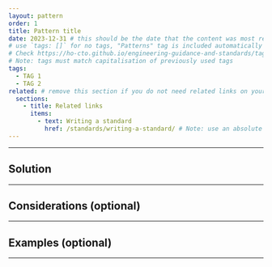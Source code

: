 ```yaml
---
layout: pattern
order: 1
title: Pattern title
date: 2023-12-31 # this should be the date that the content was most recently amended or formally reviewed
# use `tags: []` for no tags, "Patterns" tag is included automatically 
# Check https://ho-cto.github.io/engineering-guidance-and-standards/tags/ for existing tags
# Note: tags must match capitalisation of previously used tags
tags:
  - TAG 1
  - TAG 2
related: # remove this section if you do not need related links on your page
  sections:
    - title: Related links
      items:
        - text: Writing a standard
          href: /standards/writing-a-standard/ # Note: use an absolute link from the site home page
---
```


<!-- Pattern description -->

<!-- 
# Notes on using links

Internal links need to follow this format:
[link text to internal page]({{ '/standards/writing-a-standard/' | url }})
Note the use of the `url` filter. This ensures the link is appended to the base URL of the webpage correctly.

External links follow standard markdown formatting:
[link text to external page](https://example.com)
-->

---

## Solution

<!-- Solution text -->

---

## Considerations (optional)

<!-- Considerations text -->

---

## Examples (optional)

<!-- Examples text -->

---
